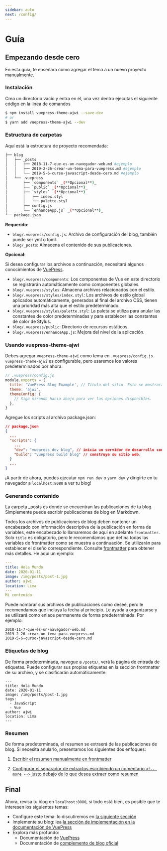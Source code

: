 ```yaml
---
sidebar: auto
next: /config/
---
```


# Guía

## Empezando desde cero

En esta guía, te enseñara cómo agregar el tema a un nuevo proyecto manualmente.

### Instalación

Crea un directorio vacío y entra en él, una vez dentro ejecutas el siguiente código en la linea de comandos

```bash
$ npm install vuepress-theme-ajwi --save-dev
# or
$ yarn add vuepress-theme-ajwi --dev
```

### Estructura de carpetas

Aquí está la estructura de proyecto recomendada:

```bash
├── blog
│   ├── _posts
│   │   ├── 2018-11-7-que-es-un-navegador-web.md #ejemplo
│   │   ├── 2019-2-26-crear-un-tema-para-vuepress.md #ejemplo
│   │   └── 2019-5-6-curso-javascript-desde-cero.md #ejemplo
│   └── .vuepress
│       ├── `components` _(**Opcional**)_
│       ├── `public` _(**Opcional**)_
│       ├── `styles` _(**Opcional**)_
│       │   ├── index.styl
│       │   └── palette.styl
│       ├── config.js
│       └── `enhanceApp.js` _(**Opcional**)_
└── package.json
```

**Requerido**:

- `blog/.vuepress/config.js`: Archivo de configuración del blog, también puede ser yml o toml.
- `blog/_posts`: Almacena el contenido de sus publicaciones.

**Opcional**:

Si desea configurar los archivos a continuación, necesitará algunos conocimientos de [VuePress](https://vuepress.vuejs.org/).

- `blog/.vuepress/components`: Los componentes de Vue en este directorio se registrarán automáticamente como componentes globales.
- `blog/.vuepress/styles`: Almacena archivos relacionados con el estilo.
- `blog/.vuepress/styles/index.styl`: Los archivos de estilo global aplicados automáticamente, generados al final del archivo CSS, tienen una prioridad más alta que el estilo predeterminado.
- `blog/.vuepress/styles/palette.styl`: La paleta se utiliza para anular las constantes de color predeterminadas y para establecer las constantes de color de Stylus.
- `blog/.vuepress/public`: Directorio de recursos estáticos.
- `blog/.vuepress/enhanceApp.js`: Mejora del nivel de la aplicación.

### Usando vuepress-theme-ajwi

Debes agregar `vuepress-theme-ajwi` como tema en `.vuepress/config.js`. `vuepress-theme-ajwi` es configurable, pero usaremos los valores predeterminados por ahora.

```js
// .vuepress/config.js
module.exports = {
  title: 'VuePress Blog Example', // Título del sitio. Esto se mostrará en la barra de navegación.
  theme: 'ajwi',
  themeConfig: {
    // Siga mirando hacia abajo para ver las opciones disponibles.
  },
}
```

Agregue los scripts al archivo package.json:

```json
// package.json
{
  ...
  "scripts": {
    ...
    "dev": "vuepress dev blog", // inicia un servidor de desarrollo con recarga automática.
    "build": "vuepress build blog" // construye su sitio web.
  }
  ...
}
```

¡A partir de ahora, puedes ejecutar `npm run dev` o `yarn dev` y dirigirte en tu navegador a `localhost:8080` a ver tu blog!

### Generando contenido

La carpeta \_posts es donde se encuentran las publicaciones de tu blog. Simplemente puede escribir publicaciones de blog en Markdown.

Todos los archivos de publicaciones de blog deben contener un encabezado con información descriptiva de la publicación en forma de variables, este encabezado lo llamaremos de aquí en adelante `frontmatter`. Solo `title` es obligatorio, pero le recomendamos que defina todas las variables de frontmatter como se muestra a continuación. Se utilizarán para establecer el diseño correspondiente. Consulte [frontmatter](config/front-matter) para obtener más detalles. He aquí un ejemplo:

```yaml
---
title: Hola Mundo
date: 2020-01-11
image: /img/posts/post-1.jpg
author: ajwi
location: Lima
---
Mi contenido.
```

Puede nombrar sus archivos de publicaciones como desee, pero le recomendamos que incluya la fecha al principio. Le ayuda a organizarse y se utilizará como enlace permanente de forma predeterminada. Por ejemplo:

```
2018-11-7-que-es-un-navegador-web.md
2019-2-26-crear-un-tema-para-vuepress.md
2019-5-6-curso-javascript-desde-cero.md
```

### Etiquetas de blog

De forma predeterminada, navegue a `/posts/`, verá la página de entrada de etiquetas. Puede configurar sus propias etiquetas en la sección frontmatter de su archivo, y se clasificarán automáticamente:

```yaml{5-7}
---
title: Hola Mundo
date: 2020-01-11
image: /img/posts/post-1.jpg
tags:
  - JavaScript
  - Vue
author: ajwi
location: Lima
---
```

### Resumen

De forma predeterminada, el resumen se extraerá de las publicaciones de blog. Si necesita anularlo, presentamos los siguientes dos enfoques:

1. [Escribir el resumen manualmente en frontmatter](./front-matter.md#resumen)

2. [Configurar el separador de extractos escribiendo un comentario `<!-- more -->` justo debajo de lo que desea extraer como resumen](https://vuepress.vuejs.org/theme/writing-a-theme.html#content-excerpt)

## Final

Ahora, revisa tu blog en `localhost:8080`, si todo está bien, es posible que te interesen los siguientes temas:

- Configure este tema: lo discutiremos en [la siguiente sección](../config)
- Implemente su blog: lea [ la sección de implementación en la documentación de VuePress](https://vuepress.vuejs.org/guide/deploy.html)
- Explora más profundo:
  - Documentación de [VuePress](https://vuepress.vuejs.org/)
  - Documentación de [complemento de blog oficial](https://vuepress-plugin-blog.ulivz.com/)
